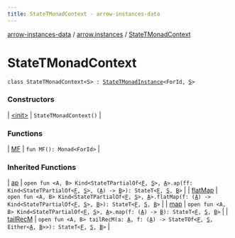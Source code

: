 ```yaml
---
title: StateTMonadContext - arrow-instances-data
---
```


[arrow-instances-data](../../index.html) / [arrow.instances](../index.html) / [StateTMonadContext](./index.html)

# StateTMonadContext

`class StateTMonadContext<S> : `[`StateTMonadInstance`](../-state-t-monad-instance/index.html)`<ForId, `[`S`](index.html#S)`>`

### Constructors

| [&lt;init&gt;](-init-.html) | `StateTMonadContext()` |

### Functions

| [MF](-m-f.html) | `fun MF(): Monad<ForId>` |

### Inherited Functions

| [ap](../-state-t-monad-instance/ap.html) | `open fun <A, B> Kind<StateTPartialOf<`[`F`](../-state-t-monad-instance/index.html#F)`, `[`S`](../-state-t-monad-instance/index.html#S)`>, `[`A`](../-state-t-monad-instance/ap.html#A)`>.ap(ff: Kind<StateTPartialOf<`[`F`](../-state-t-monad-instance/index.html#F)`, `[`S`](../-state-t-monad-instance/index.html#S)`>, (`[`A`](../-state-t-monad-instance/ap.html#A)`) -> `[`B`](../-state-t-monad-instance/ap.html#B)`>): StateT<`[`F`](../-state-t-monad-instance/index.html#F)`, `[`S`](../-state-t-monad-instance/index.html#S)`, `[`B`](../-state-t-monad-instance/ap.html#B)`>` |
| [flatMap](../-state-t-monad-instance/flat-map.html) | `open fun <A, B> Kind<StateTPartialOf<`[`F`](../-state-t-monad-instance/index.html#F)`, `[`S`](../-state-t-monad-instance/index.html#S)`>, `[`A`](../-state-t-monad-instance/flat-map.html#A)`>.flatMap(f: (`[`A`](../-state-t-monad-instance/flat-map.html#A)`) -> Kind<StateTPartialOf<`[`F`](../-state-t-monad-instance/index.html#F)`, `[`S`](../-state-t-monad-instance/index.html#S)`>, `[`B`](../-state-t-monad-instance/flat-map.html#B)`>): StateT<`[`F`](../-state-t-monad-instance/index.html#F)`, `[`S`](../-state-t-monad-instance/index.html#S)`, `[`B`](../-state-t-monad-instance/flat-map.html#B)`>` |
| [map](../-state-t-monad-instance/map.html) | `open fun <A, B> Kind<StateTPartialOf<`[`F`](../-state-t-monad-instance/index.html#F)`, `[`S`](../-state-t-monad-instance/index.html#S)`>, `[`A`](../-state-t-monad-instance/map.html#A)`>.map(f: (`[`A`](../-state-t-monad-instance/map.html#A)`) -> `[`B`](../-state-t-monad-instance/map.html#B)`): StateT<`[`F`](../-state-t-monad-instance/index.html#F)`, `[`S`](../-state-t-monad-instance/index.html#S)`, `[`B`](../-state-t-monad-instance/map.html#B)`>` |
| [tailRecM](../-state-t-monad-instance/tail-rec-m.html) | `open fun <A, B> tailRecM(a: `[`A`](../-state-t-monad-instance/tail-rec-m.html#A)`, f: (`[`A`](../-state-t-monad-instance/tail-rec-m.html#A)`) -> StateTOf<`[`F`](../-state-t-monad-instance/index.html#F)`, `[`S`](../-state-t-monad-instance/index.html#S)`, Either<`[`A`](../-state-t-monad-instance/tail-rec-m.html#A)`, `[`B`](../-state-t-monad-instance/tail-rec-m.html#B)`>>): StateT<`[`F`](../-state-t-monad-instance/index.html#F)`, `[`S`](../-state-t-monad-instance/index.html#S)`, `[`B`](../-state-t-monad-instance/tail-rec-m.html#B)`>` |

